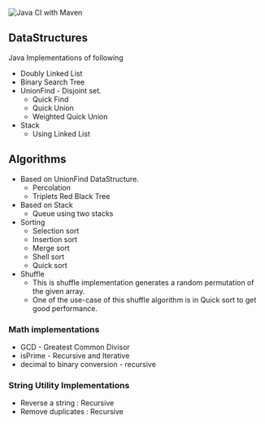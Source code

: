![Java CI with Maven](https://github.com/Sanjeev-Panday/DataStructures/workflows/Java%20CI%20with%20Maven/badge.svg)

## DataStructures
Java Implementations of following
* Doubly Linked List
* Binary Search Tree
* UnionFind - Disjoint set.
  * Quick Find
  * Quick Union
  * Weighted Quick Union
* Stack
  * Using Linked List
## Algorithms
* Based on UnionFind DataStructure. 
  * Percolation
  * Triplets Red Black Tree
* Based on Stack
  * Queue using two stacks
* Sorting
  * Selection sort
  * Insertion sort
  * Merge sort
  * Shell sort
  * Quick sort
* Shuffle 
  * This is shuffle implementation generates a random permutation of the given array.
  * One of the use-case of this shuffle algorithm is in Quick sort to get good performance. 

<h3>Math implementations</h3>
<ul>
    <li>GCD - Greatest Common Divisor</li> 
    <li>isPrime - Recursive and Iterative</li>
    <li>decimal to binary conversion - recursive</li>
</ul>


<h3> String Utility Implementations</h3>
<ul>
    <li>Reverse a string : Recursive</li>
    <li>Remove duplicates : Recursive</li>
</ul>
